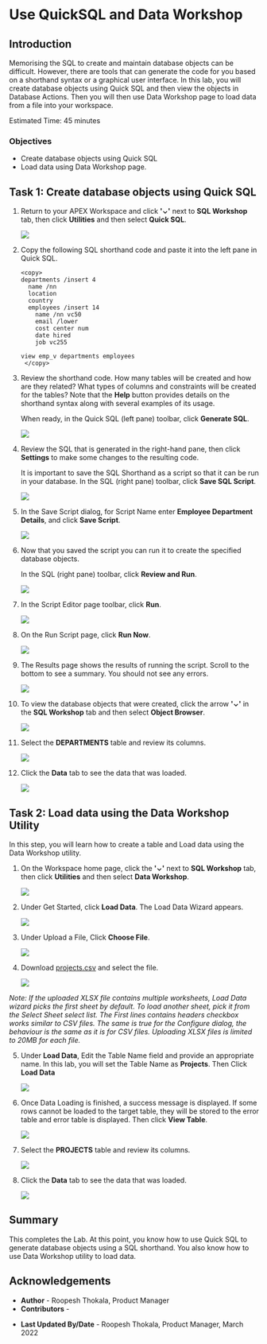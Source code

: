 # Use QuickSQL and Data Workshop

## Introduction

Memorising the SQL to create and maintain database objects can be difficult. However, there are tools that can generate the code for you based on a shorthand syntax or a graphical user interface. In this lab, you will create database objects using Quick SQL and then view the objects in Database Actions. Then you will then use Data Workshop page to load data from a file into your workspace.

Estimated Time: 45 minutes

### Objectives

- Create database objects using Quick SQL
- Load data using Data Workshop page.


## Task 1: Create database objects using Quick SQL

1. Return to your APEX Workspace and click **'⌄'** next to **SQL Workshop** tab, then click **Utilities** and then select **Quick SQL**.

   ![](images4/navigate-to-quicksql1.png " ")

2. Copy the following SQL shorthand code and paste it into the left pane in Quick SQL.

    ```
    <copy>
    departments /insert 4
      name /nn
      location
      country
      employees /insert 14
        name /nn vc50
        email /lower
        cost center num
        date hired
        job vc255

    view emp_v departments employees
     </copy>
    ```

3. Review the shorthand code. How many tables will be created and how are they related? What types of columns and constraints will be created for the tables? Note that the **Help** button provides details on the shorthand syntax along with several examples of its usage.

    When ready, in the Quick SQL (left pane) toolbar, click **Generate SQL**.

   ![](./images4/generate-sql1.png " ")

4. Review the SQL that is generated in the right-hand pane, then click **Settings** to make some changes to the resulting code.

   It is important to save the SQL Shorthand as a script so that it can be run in your database.
   In the SQL (right pane) toolbar, click **Save SQL Script**.  

   ![](images4/generated-sql1.png " ")

5. In the Save Script dialog, for Script Name enter **Employee Department Details**, and click **Save Script**.

    ![](images4/save-sql-scripts1.png " ")

6. Now that you saved the script you can run it to create the specified database objects.

    In the SQL (right pane) toolbar, click **Review and Run**.

    ![](images4/review-and-run1.png " ")

7.  In the Script Editor page toolbar, click **Run**.

    ![](images4/running-scripts1.png " ")

8. On the Run Script page, click **Run Now**.

    ![](images4/run-now1.png " ")

9. The Results page shows the results of running the script. Scroll to the bottom to see a summary. You should not see any errors.

    ![](images4/results.png " ")

10. To view the database objects that were created, click the arrow  **'⌄'** in the **SQL Workshop** tab and then select **Object Browser**.

    ![](images4/navigate-to-object-browser1.png " ")

12. Select the **DEPARTMENTS** table and review its columns.

    ![](images4/select-departments-table1.png " ")

13. Click the **Data** tab to see the data that was loaded.

    ![](images4/view-departments-table-data1.png " ")

## Task 2: Load data using the Data Workshop Utility

In this step, you will learn how to create a table and Load data using the Data Workshop utility.

1. On the Workspace home page, click the **'⌄'** next to **SQL Workshop** tab, then click **Utilities** and then select **Data Workshop**.

   ![](images4/navigate-to-data-workshop1.png " ")

2. Under Get Started, click **Load Data**. The Load Data Wizard appears.

   ![](images4/click-data-load1.png " ")

3. Under Upload a File, Click **Choose File**.

   ![](images4/choose-file-to-load1.png " ")

4. Download [projects.csv](projects.csv) and select the file.

   ![](images4/select-appropriate-file1.png " ")

  *Note: If the uploaded XLSX file contains multiple worksheets, Load Data wizard picks the first sheet by default. To load another sheet, pick it from the Select Sheet select list. The First lines contains headers checkbox works similar to CSV files. The same is true for the Configure dialog, the behaviour is the same as it is for CSV files. Uploading XLSX files is limited to 20MB for each file.*

5. Under **Load Data**, Edit the Table Name field and provide an appropriate name. In this lab, you will set the Table Name as **Projects**. Then Click **Load Data**

   ![](images4/load-data1.png " ")

6. Once Data Loading is finished, a success message is displayed. If some rows cannot be loaded to the target table, they will be stored to the error table and error table is displayed. Then click **View Table**.

   ![](images4/data-loaded-successfully.png " ")

7. Select the **PROJECTS** table and review its columns.

    ![](images4/navigate-to-table1.png " ")

8. Click the **Data** tab to see the data that was loaded.

    ![](images4/view-projects-table-data1.png " ")

## Summary

This completes the Lab. At this point, you know how to use Quick SQL to generate database objects using a SQL shorthand. You also know how to use Data Workshop utility to load data.

## Acknowledgements
* **Author** - Roopesh Thokala, Product Manager
* **Contributors** -
- **Last Updated By/Date** - Roopesh Thokala, Product Manager, March 2022
